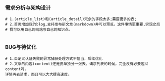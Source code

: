 ### 需求分析与架构设计
```
# 1.(article_list)和(article_detail)冗余的字段太多;需要更多的表;
# 2.首页增加我的blog,支持发布新文章(markdown)并可以预览。这件事情更重要,实现之后
# 我可以用自己的网站写自己的知识点。


```

### BUG与待优化
```
# 1.自定义认证失败的异常捕获处理方式不恰当，后续优化
# 2.文章的内容(content)还是要单独分一张表。请求列表的时候，完全没有必要返回content呀，
详情再去请求，而且可以大大提高速度。
```